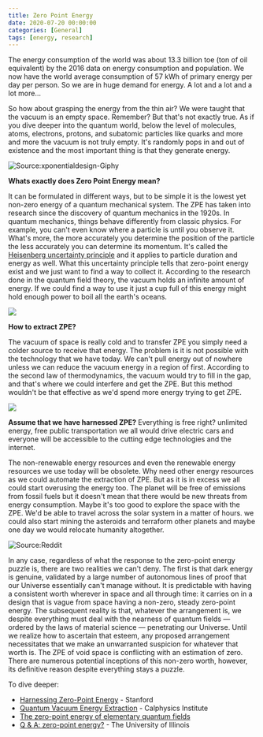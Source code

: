 ```yaml
---
title: Zero Point Energy
date: 2020-07-20 00:00:00 
categories: [General]
tags: [energy, research]
---
```


The energy consumption of the world was about 13.3 billion toe (ton of oil equivalent) by the 2016 data on energy consumption and population. We now have the world average consumption of 57 kWh of primary energy per day per person. So we are in huge demand for energy. A lot and a lot and a lot more...

So how about grasping the energy from the thin air? We were taught that the vacuum is an empty space. Remember? But that's not exactly true. As if you dive deeper into the quantum world, below the level of molecules, atoms, electrons, protons, and subatomic particles like quarks and more and more the vacuum is not truly empty. It's randomly pops in and out of existence and the most important thing is that they generate energy.

![](https://media.giphy.com/media/LR5ZBwZHv02lmpVoEU/giphy.gif "Source:xponentialdesign-Giphy")

**Whats exactly does Zero Point Energy mean?**  

It can be formulated in different ways, but to be simple it is the lowest yet non-zero energy of a quantum mechanical system. The ZPE has taken into research since the discovery of quantum mechanics in the 1920s. In quantum mechanics, things behave differently from classic physics. For example, you can't even know where a particle is until you observe it. What's more, the more accurately you determine the position of the particle the less accurately you can determine its momentum. It's called the  [Heisenberg uncertainty principle](https://en.wikipedia.org/wiki/Uncertainty_principle) and it applies to particle duration and energy as well. What this uncertainty principle tells that zero-point energy exist and we just want to find a way to collect it. According to the research done in the quantum field theory, the vacuum holds an infinite amount of energy. If we could find a way to use it just a cup full of this energy might hold enough power to boil all the earth's oceans.

![](https://media.giphy.com/media/xThtagKq4ETmdfGvPG/giphy.gif)

**How to extract ZPE?** 

The vacuum of space is really cold and to transfer ZPE you simply need a colder source to receive that energy. The problem is it is not possible with the technology that we have today. We can't pull energy out of nowhere unless we can reduce the vacuum energy in a region of first. According to the second law of thermodynamics, the vacuum would try to fill in the gap, and that's where we could interfere and get the ZPE. But this method wouldn't be that effective as we'd spend more energy trying to get ZPE.

![](https://1.bp.blogspot.com/-Emz7NXqWI7E/XxV3H1vaF7I/AAAAAAAABWQ/xDwSAIyYh9gN8OToQPblN0LDFDLxReiKQCLcBGAsYHQ/w625-h351/My%2BPost%2B%25288%2529.jpg)

**Assume that we have harnessed ZPE?**  Everything is free right? unlimited energy, free public transportation we all would drive electric cars and everyone will be accessible to the cutting edge technologies and the internet.

The non-renewable energy resources and even the renewable energy resources we use today will be obsolete. Why need other energy resources as we could automate the extraction of ZPE. But as it is in excess we all could start overusing the energy too. The planet will be free of emissions from fossil fuels but it doesn't mean that there would be new threats from energy consumption. Maybe it's too good to explore the space with the ZPE. We'd be able to travel across the solar system in a matter of hours. we could also start mining the asteroids  and terraform other planets and maybe one day we would relocate humanity altogether.

![](https://media.giphy.com/media/12haGO61oFZ28w/giphy.gif "Source:Reddit")
  

In any case, regardless of what the response to the  zero-point energy puzzle  is, there are two realities we can't deny. The first is that dark energy is genuine, validated by a large number of autonomous lines of proof that our Universe essentially can't manage without. It is predictable with having a consistent worth wherever in space and all through time: it carries on in a design that is vague from space having a non-zero, steady zero-point energy. The subsequent reality is that, whatever the arrangement is, we despite everything must deal with the nearness of quantum fields — ordered by the laws of material science — penetrating our Universe. Until we realize how to ascertain that esteem, any proposed arrangement necessitates that we make an unwarranted suspicion for whatever that worth is. The ZPE of void space is conflicting with an estimation of zero. There are numerous potential inceptions of this non-zero worth, however, its definitive reason despite everything stays a puzzle.

To dive deeper:

-   [Harnessing Zero-Point Energy](http://large.stanford.edu/courses/2017/ph240/blakemore1/)  - Stanford
-   [Quantum Vacuum Energy Extraction](http://www.calphysics.org/zpe.html)  - Calphysics Institute
-   [The zero-point energy of elementary quantum fields](https://arxiv.org/pdf/1711.03877.pdf)
-   [Q & A: zero-point energy?](hhttps://van.physics.illinois.edu/ask/listing/1256) - The University of Illinois